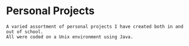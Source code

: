 # Personal Projects
    A varied assortment of personal projects I have created both in and out of school. 
    All were coded on a Unix environment using Java.


